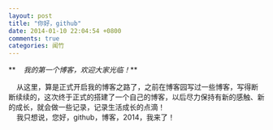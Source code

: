 ```yaml
---
layout: post
title: "你好，github"
date: 2014-01-10 22:04:54 +0800
comments: true
categories: 闻竹
---
```


**    *我的第一个博客，欢迎大家光临！***

<!-- more -->

    从这里，算是正式开启我的博客之路了，之前在博客园写过一些博客，写得断断续续的，这次终于正式的搭建了一个自己的博客，以后尽力保持有新的感触、新的成长，就会做一些记录，记录生活成长的点滴！
    </br>
    我只想说，您好，github，博客，2014，我来了！
